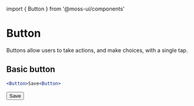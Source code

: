 import { Button } from '@moss-ui/components'

# Button
Buttons allow users to take actions, and make choices, with a single tap.

## Basic button
```jsx
<Button>Save<Button>
```
<Button>Save</Button>